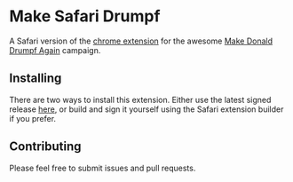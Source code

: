 # Make Safari Drumpf

A Safari version of the [chrome extension](https://chrome.google.com/webstore/detail/drumpfinator/hcimhbfpiofdihhdnofbdlhjcmjopilp?hl=en) for the awesome [Make Donald Drumpf Again](http://www.donaldjdrumpf.com) campaign.

## Installing

There are two ways to install this extension.  Either use the latest signed release [here](https://dl.dropboxusercontent.com/u/303485845/Drumpf/Safari/MakeSafariDrumpf.safariextz), or build and sign it yourself using the Safari extension builder if you prefer.

## Contributing

Please feel free to submit issues and pull requests.

